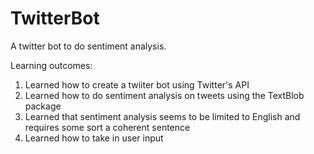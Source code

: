 # TwitterBot
A twitter bot to do sentiment analysis.

Learning outcomes:
   1. Learned how to create a twiiter bot using Twitter's API
   2. Learned how to do sentiment analysis on tweets using the TextBlob package
   3. Learned that sentiment analysis seems to be limited to English and requires some sort a coherent sentence
   4. Learned how to take in user input

